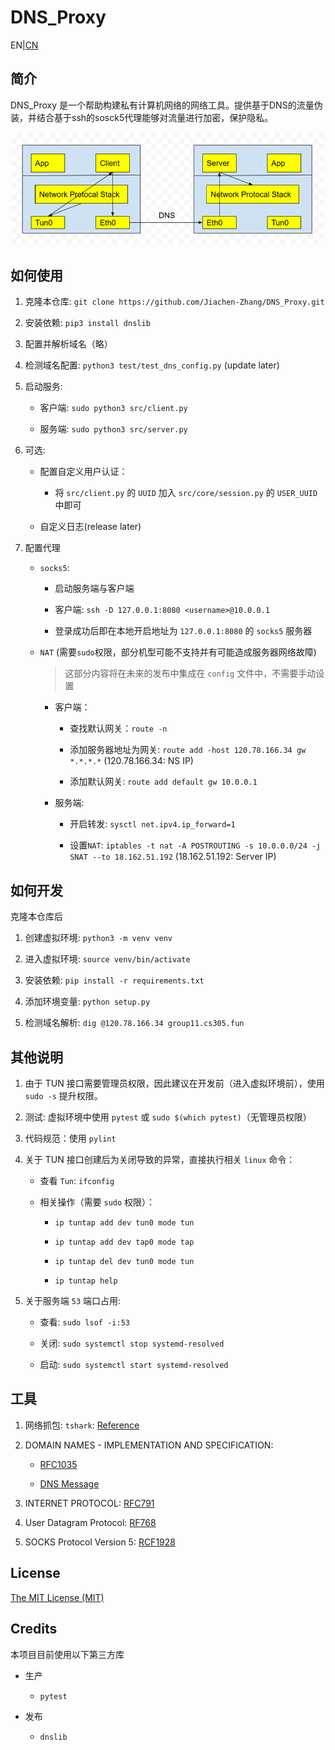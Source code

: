 # DNS_Proxy

EN|[CN](./READNE.md)

## 简介

DNS_Proxy 是一个帮助构建私有计算机网络的网络工具。提供基于DNS的流量伪装，并结合基于ssh的sosck5代理能够对流量进行加密，保护隐私。

![Upstreaming packet flow](./pic/packet_flow.png)

## 如何使用

1. 克隆本仓库: `git clone https://github.com/Jiachen-Zhang/DNS_Proxy.git`

2. 安装依赖: `pip3 install dnslib`

3. 配置并解析域名（略）

4. 检测域名配置: `python3 test/test_dns_config.py` (update later)

4. 启动服务: 
    
    - 客户端: `sudo python3 src/client.py`

    - 服务端: `sudo python3 src/server.py`

5. 可选: 

    - 配置自定义用户认证：

        - 将 `src/client.py` 的 `UUID` 加入 `src/core/session.py` 的 `USER_UUID` 中即可

    - 自定义日志(release later)

6. 配置代理

    - `socks5`:
        
        - 启动服务端与客户端

        - 客户端: `ssh -D 127.0.0.1:8080 <username>@10.0.0.1`

        - 登录成功后即在本地开启地址为 `127.0.0.1:8080` 的 `socks5` 服务器
    
    - `NAT` (需要`sudo`权限，部分机型可能不支持并有可能造成服务器网络故障)
        
        > 这部分内容将在未来的发布中集成在 `config` 文件中，不需要手动设置

        - 客户端：

            - 查找默认网关：`route -n`

            - 添加服务器地址为网关: `route add -host 120.78.166.34 gw *.*.*.*` (120.78.166.34: NS IP)

            - 添加默认网关: `route add default gw 10.0.0.1`
    
        - 服务端:

            - 开启转发: `sysctl net.ipv4.ip_forward=1`

            - 设置`NAT`: `iptables -t nat -A POSTROUTING -s 10.0.0.0/24 -j SNAT --to 18.162.51.192` (18.162.51.192: Server IP)

## 如何开发

克隆本仓库后

1. 创建虚拟环境: `python3 -m venv venv`

2. 进入虚拟环境: `source venv/bin/activate`

2. 安装依赖: `pip install -r requirements.txt` 

3. 添加环境变量: `python setup.py`

4. 检测域名解析: `dig @120.78.166.34 group11.cs305.fun`

## 其他说明

1. 由于 TUN 接口需要管理员权限，因此建议在开发前（进入虚拟环境前），使用 `sudo -s` 提升权限。

2. 测试: 虚拟环境中使用 `pytest` 或 `sudo $(which pytest)`（无管理员权限）

3. 代码规范：使用 `pylint`

4. 关于 TUN 接口创建后为关闭导致的异常，直接执行相关 `linux` 命令：

    - 查看 `Tun`: `ifconfig`

    - 相关操作（需要 `sudo` 权限）：

        - `ip tuntap add dev tun0 mode tun`
        
        - `ip tuntap add dev tap0 mode tap`

        - `ip tuntap del dev tun0 mode tun`

        - `ip tuntap help`

5. 关于服务端 `53` 端口占用:
    
    - 查看: `sudo lsof -i:53`

    - 关闭: `sudo systemctl stop systemd-resolved`

    - 启动: `sudo systemctl start systemd-resolved`


## 工具

1. 网络抓包: `tshark`: [Reference](https://kaimingwan.com/post/ji-chu-zhi-shi/wang-luo/shi-yong-tsharkzai-ming-ling-xing-jin-xing-wang-luo-zhua-bao)

2. DOMAIN NAMES - IMPLEMENTATION AND SPECIFICATION:

    - [RFC1035](https://tools.ietf.org/html/rfc1035)

    - [DNS Message](http://www-inf.int-evry.fr/~hennequi/CoursDNS/NOTES-COURS_eng/msg.html)
3. INTERNET PROTOCOL: [RFC791](https://tools.ietf.org/html/rfc791)

4. User Datagram Protocol: [RF768](https://tools.ietf.org/html/rfc768)

5. SOCKS Protocol Version 5: [RCF1928](https://tools.ietf.org/html/rfc1928)

## License

[The MIT License (MIT)](./LICENSE)

## Credits

本项目目前使用以下第三方库

- 生产

    - `pytest`

- 发布

    - `dnslib`